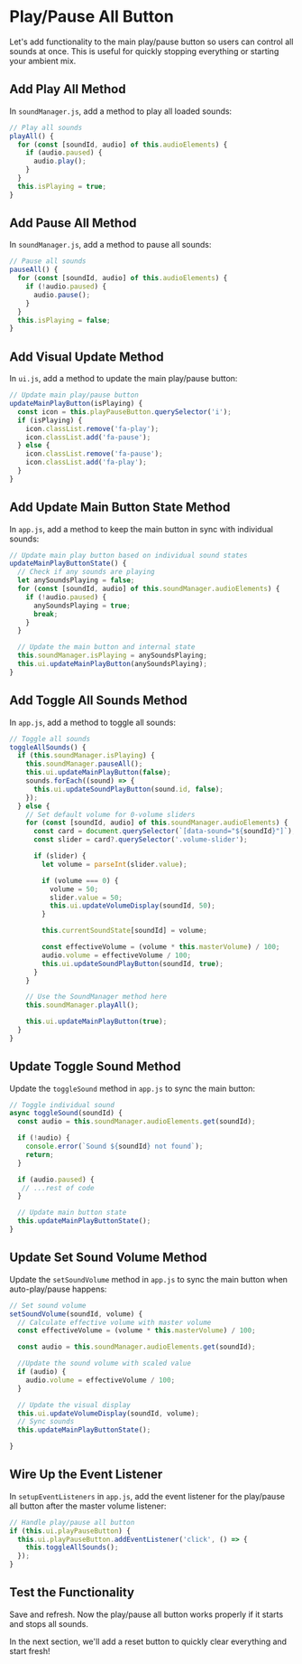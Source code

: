 # Play/Pause All Button

Let's add functionality to the main play/pause button so users can control all sounds at once. This is useful for quickly stopping everything or starting your ambient mix.

## Add Play All Method

In `soundManager.js`, add a method to play all loaded sounds:

```js
// Play all sounds
playAll() {
  for (const [soundId, audio] of this.audioElements) {
    if (audio.paused) {
      audio.play();
    }
  }
  this.isPlaying = true;
}
```

## Add Pause All Method

In `soundManager.js`, add a method to pause all sounds:

```js
// Pause all sounds
pauseAll() {
  for (const [soundId, audio] of this.audioElements) {
    if (!audio.paused) {
      audio.pause();
    }
  }
  this.isPlaying = false;
}
```

## Add Visual Update Method

In `ui.js`, add a method to update the main play/pause button:

```js
// Update main play/pause button
updateMainPlayButton(isPlaying) {
  const icon = this.playPauseButton.querySelector('i');
  if (isPlaying) {
    icon.classList.remove('fa-play');
    icon.classList.add('fa-pause');
  } else {
    icon.classList.remove('fa-pause');
    icon.classList.add('fa-play');
  }
}
```

## Add Update Main Button State Method

In `app.js`, add a method to keep the main button in sync with individual sounds:

```js
// Update main play button based on individual sound states
updateMainPlayButtonState() {
  // Check if any sounds are playing
  let anySoundsPlaying = false;
  for (const [soundId, audio] of this.soundManager.audioElements) {
    if (!audio.paused) {
      anySoundsPlaying = true;
      break;
    }
  }

  // Update the main button and internal state
  this.soundManager.isPlaying = anySoundsPlaying;
  this.ui.updateMainPlayButton(anySoundsPlaying);
}
```

## Add Toggle All Sounds Method

In `app.js`, add a method to toggle all sounds:

```js
// Toggle all sounds
toggleAllSounds() {
  if (this.soundManager.isPlaying) {
    this.soundManager.pauseAll();
    this.ui.updateMainPlayButton(false);
    sounds.forEach((sound) => {
      this.ui.updateSoundPlayButton(sound.id, false);
    });
  } else {
    // Set default volume for 0-volume sliders
    for (const [soundId, audio] of this.soundManager.audioElements) {
      const card = document.querySelector(`[data-sound="${soundId}"]`);
      const slider = card?.querySelector('.volume-slider');

      if (slider) {
        let volume = parseInt(slider.value);

        if (volume === 0) {
          volume = 50;
          slider.value = 50;
          this.ui.updateVolumeDisplay(soundId, 50);
        }

        this.currentSoundState[soundId] = volume;

        const effectiveVolume = (volume * this.masterVolume) / 100;
        audio.volume = effectiveVolume / 100;
        this.ui.updateSoundPlayButton(soundId, true);
      }
    }

    // Use the SoundManager method here
    this.soundManager.playAll();

    this.ui.updateMainPlayButton(true);
  }
}

```

## Update Toggle Sound Method

Update the `toggleSound` method in `app.js` to sync the main button:

```js
// Toggle individual sound
async toggleSound(soundId) {
  const audio = this.soundManager.audioElements.get(soundId);

  if (!audio) {
    console.error(`Sound ${soundId} not found`);
    return;
  }

  if (audio.paused) {
   // ...rest of code
  }

  // Update main button state
  this.updateMainPlayButtonState();
}
```

## Update Set Sound Volume Method

Update the `setSoundVolume` method in `app.js` to sync the main button when auto-play/pause happens:

```js
// Set sound volume
setSoundVolume(soundId, volume) {
  // Calculate effective volume with master volume
  const effectiveVolume = (volume * this.masterVolume) / 100;

  const audio = this.soundManager.audioElements.get(soundId);

  //Update the sound volume with scaled value
  if (audio) {
    audio.volume = effectiveVolume / 100;
  }

  // Update the visual display
  this.ui.updateVolumeDisplay(soundId, volume);
  // Sync sounds
  this.updateMainPlayButtonState(); 

}
```

## Wire Up the Event Listener

In `setupEventListeners` in `app.js`, add the event listener for the play/pause all button after the master volume listener:

```js
// Handle play/pause all button
if (this.ui.playPauseButton) {
  this.ui.playPauseButton.addEventListener('click', () => {
    this.toggleAllSounds();
  });
}
```

## Test the Functionality

Save and refresh. Now the play/pause all button works properly if it starts and stops all sounds.

In the next section, we'll add a reset button to quickly clear everything and start fresh!
